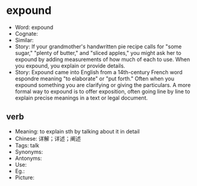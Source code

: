 # expound

- Word: expound
- Cognate: 
- Similar: 
- Story: If your grandmother's handwritten pie recipe calls for "some sugar," "plenty of butter," and "sliced apples," you might ask her to expound by adding measurements of how much of each to use. When you expound, you explain or provide details.
- Story: Expound came into English from a 14th-century French word espondre meaning "to elaborate" or "put forth." Often when you expound something you are clarifying or giving the particulars. A more formal way to expound is to offer exposition, often going line by line to explain precise meanings in a text or legal document.

## verb

- Meaning: to explain sth by talking about it in detail
- Chinese: 详解；详述；阐述
- Tags: talk
- Synonyms: 
- Antonyms: 
- Use: 
- Eg.: 
- Picture: 

